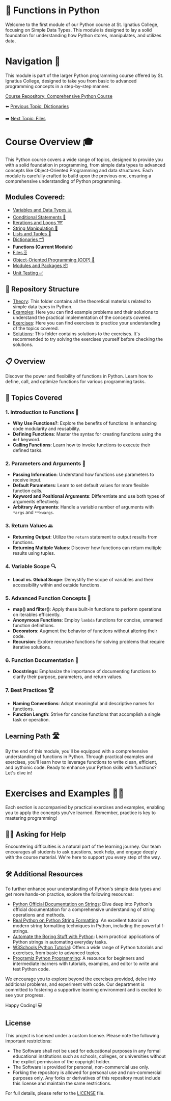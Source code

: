 # 📘 Functions in Python

Welcome to the first module of our Python course at St. Ignatius College, focusing on Simple Data Types. This module is designed to lay a solid foundation for understanding how Python stores, manipulates, and utilizes data.

# Navigation 🧭

This module is part of the larger Python programming course offered by St. Ignatius College, designed to take you from basic to advanced programming concepts in a step-by-step manner. 

[Course Repository: Comprehensive Python Course](https://github.com/YuriODev/St-Ignatius-Python-Course)

⬅️ [Previous Topic: Dictionaries](https://github.com/YuriODev/python-st-ignatius-06-mastering-dictionaries/blob/main/README.md)

➡️ [Next Topic: Files](https://github.com/YuriODev/python-st-ignatius-08-files-in-python/blob/main/README.md)

# Course Overview 🎓

This Python course covers a wide range of topics, designed to provide you with a solid foundation in programming, from simple data types to advanced concepts like Object-Oriented Programming and data structures. Each module is carefully crafted to build upon the previous one, ensuring a comprehensive understanding of Python programming.

## Modules Covered:
- [Variables and Data Types 📊](https://github.com/YuriODev/python-st-ignatius-01-simple-data-types/blob/main/README.md) 
- [Conditional Statements 🔀](https://github.com/YuriODev/python-st-ignatius-02-simple-conditional-statements/blob/main/README.md)
- [Iterations and Loops ➿](https://github.com/YuriODev/python-st-ignatius-03-iterations-and-loops/blob/main/README.md)
- [String Manipulation 🧵](https://github.com/YuriODev/python-st-ignatius-04-string-manipulation/blob/main/README.md)
- [Lists and Tuples 📝](https://github.com/YuriODev/python-st-ignatius-05-lists-in-python/blob/main/README.md)
- [Dictionaries 🗂](https://github.com/YuriODev/python-st-ignatius-06-mastering-dictionaries/blob/main/README.md)
- **Functions (Current Module)**
- [Files 🗄](https://github.com/YuriODev/python-st-ignatius-08-files-in-python/blob/main/README.md)
- [Object-Oriented Programming (OOP) 🤖](https://github.com/YuriODev/python-st-ignatius-09-oop/blob/main/README.md)
- [Modules and Packages 📦](https://github.com/YuriODev/python-st-ignatius-10-modules-and-packages/blob/main/README.md)
- [Unit Testing ✅](https://github.com/YuriODev/python-st-ignatius-11-unit-testing/blob/main/README.md)

## 📂 Repository Structure

- [Theory](./theory): This folder contains all the theoretical materials related to simple data types in Python.
- [Examples](./examples): Here you can find example problems and their solutions to understand the practical implementation of the concepts covered.
- [Exercises](./exercises): Here you can find exercises to practice your understanding of the topics covered.
- [Solutions](./solutions): This folder contains solutions to the exercises. It's recommended to try solving the exercises yourself before checking the solutions.


## 📋 Overview

Discover the power and flexibility of functions in Python. Learn how to define, call, and optimize functions for various programming tasks.

## 🧩 Topics Covered

### 1. Introduction to Functions 🚀
- **Why Use Functions?**: Explore the benefits of functions in enhancing code modularity and reusability.
- **Defining Functions**: Master the syntax for creating functions using the `def` keyword.
- **Calling Functions**: Learn how to invoke functions to execute their defined tasks.

### 2. Parameters and Arguments 📌
- **Passing Information**: Understand how functions use parameters to receive input.
- **Default Parameters**: Learn to set default values for more flexible function calls.
- **Keyword and Positional Arguments**: Differentiate and use both types of arguments effectively.
- **Arbitrary Arguments**: Handle a variable number of arguments with `*args` and `**kwargs`.

### 3. Return Values 🔙
- **Returning Output**: Utilize the `return` statement to output results from functions.
- **Returning Multiple Values**: Discover how functions can return multiple results using tuples.

### 4. Variable Scope 🔍
- **Local vs. Global Scope**: Demystify the scope of variables and their accessibility within and outside functions.

### 5. Advanced Function Concepts 🌟
- **map() and filter()**: Apply these built-in functions to perform operations on iterables efficiently.
- **Anonymous Functions**: Employ `lambda` functions for concise, unnamed function definitions.
- **Decorators**: Augment the behavior of functions without altering their code.
- **Recursion**: Explore recursive functions for solving problems that require iterative solutions.

### 6. Function Documentation 📖
- **Docstrings**: Emphasize the importance of documenting functions to clarify their purpose, parameters, and return values.

### 7. Best Practices 🏆
- **Naming Conventions**: Adopt meaningful and descriptive names for functions.
- **Function Length**: Strive for concise functions that accomplish a single task or operation.

## Learning Path 🛣️

By the end of this module, you'll be equipped with a comprehensive understanding of functions in Python. Through practical examples and exercises, you'll learn how to leverage functions to write clean, efficient, and pythonic code. Ready to enhance your Python skills with functions? Let's dive in!

# Exercises and Examples 🏋️‍♂️

Each section is accompanied by practical exercises and examples, enabling you to apply the concepts you've learned. Remember, practice is key to mastering programming!


## 🙋‍♂️ Asking for Help

Encountering difficulties is a natural part of the learning journey. Our team encourages all students to ask questions, seek help, and engage deeply with the course material. We're here to support you every step of the way.

## 🛠 Additional Resources

To further enhance your understanding of Python's simple data types and get more hands-on practice, explore the following resources:

- [Python Official Documentation on Strings](https://docs.python.org/3/library/stdtypes.html#text-sequence-type-str): Dive deep into Python's official documentation for a comprehensive understanding of string operations and methods.
- [Real Python on Python String Formatting](https://realpython.com/python-f-strings/): An excellent tutorial on modern string formatting techniques in Python, including the powerful f-strings.
- [Automate the Boring Stuff with Python](https://automatetheboringstuff.com/2e/chapter6/): Learn practical applications of Python strings in automating everyday tasks.
- [W3Schools Python Tutorial](https://www.w3schools.com/python/): Offers a wide range of Python tutorials and exercises, from basic to advanced topics.
- [Programiz Python Programming](https://www.programiz.com/python-programming): A resource for beginners and intermediate learners with tutorials, examples, and editor to write and test Python code.

We encourage you to explore beyond the exercises provided, delve into additional problems, and experiment with code. Our department is committed to fostering a supportive learning environment and is excited to see your progress.

Happy Coding! 💻

## License

This project is licensed under a custom license. Please note the following important restrictions:

- The Software shall not be used for educational purposes in any formal educational institutions such as schools, colleges, or universities without the explicit permission of the copyright holder.
- The Software is provided for personal, non-commercial use only.
- Forking the repository is allowed for personal use and non-commercial purposes only. Any forks or derivatives of this repository must include this license and maintain the same restrictions.

For full details, please refer to the [LICENSE](./LICENSE) file.
